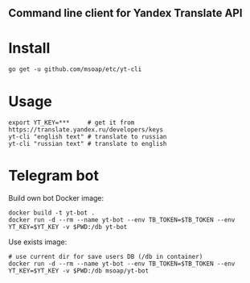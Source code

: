 Command line client for Yandex Translate API
--------------------------------------------

Install
=======

    go get -u github.com/msoap/etc/yt-cli

Usage
=====

    export YT_KEY=***     # get it from https://translate.yandex.ru/developers/keys
    yt-cli "english text" # translate to russian
    yt-cli "russian text" # translate to english

Telegram bot
============

Build own bot Docker image:

    docker build -t yt-bot .
    docker run -d --rm --name yt-bot --env TB_TOKEN=$TB_TOKEN --env YT_KEY=$YT_KEY -v $PWD:/db yt-bot

Use exists image:

    # use current dir for save users DB (/db in container)
    docker run -d --rm --name yt-bot --env TB_TOKEN=$TB_TOKEN --env YT_KEY=$YT_KEY -v $PWD:/db msoap/yt-bot
